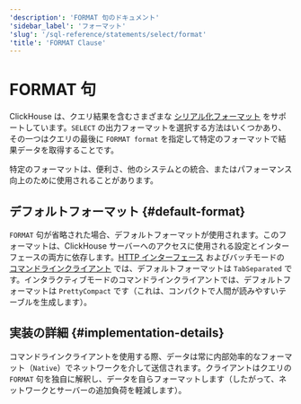 ```yaml
---
'description': 'FORMAT 句のドキュメント'
'sidebar_label': 'フォーマット'
'slug': '/sql-reference/statements/select/format'
'title': 'FORMAT Clause'
---
```





# FORMAT 句

ClickHouse は、クエリ結果を含むさまざまな [シリアル化フォーマット](../../../interfaces/formats.md) をサポートしています。`SELECT` の出力フォーマットを選択する方法はいくつかあり、その一つはクエリの最後に `FORMAT format` を指定して特定のフォーマットで結果データを取得することです。

特定のフォーマットは、便利さ、他のシステムとの統合、またはパフォーマンス向上のために使用されることがあります。

## デフォルトフォーマット {#default-format}

`FORMAT` 句が省略された場合、デフォルトフォーマットが使用されます。このフォーマットは、ClickHouse サーバーへのアクセスに使用される設定とインターフェースの両方に依存します。[HTTP インターフェース](../../../interfaces/http.md) およびバッチモードの [コマンドラインクライアント](../../../interfaces/cli.md) では、デフォルトフォーマットは `TabSeparated` です。インタラクティブモードのコマンドラインクライアントでは、デフォルトフォーマットは `PrettyCompact` です（これは、コンパクトで人間が読みやすいテーブルを生成します）。

## 実装の詳細 {#implementation-details}

コマンドラインクライアントを使用する際、データは常に内部効率的なフォーマット（`Native`）でネットワークを介して送信されます。クライアントはクエリの `FORMAT` 句を独自に解釈し、データを自らフォーマットします（したがって、ネットワークとサーバーの追加負荷を軽減します）。
